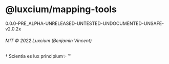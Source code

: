 # @luxcium/mapping-tools

0.0.0-PRE_ALPHA-UNRELEASED-UNTESTED-UNDOCUMENTED-UNSAFE-v2.0.2x

###### MIT © 2022 Luxcium (Benjamin Vincent)

† Scientia es lux principium✨ ™
